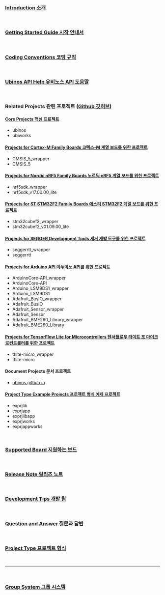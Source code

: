 ### [Introduction 소개](https://sonamu.atlassian.net/wiki/spaces/PUBL/pages/77463585/Introduction?atlOrigin=eyJpIjoiZWI1MDgxYjVjY2Y3NGI5YWIyMGRmNGYxNTJhODY0YTEiLCJwIjoiYyJ9)

<br/>

### [Getting Started Guide 시작 안내서](https://sonamu.atlassian.net/wiki/spaces/PUBL/pages/77561861/Getting+Started+Guide?atlOrigin=eyJpIjoiYjAxZmVlZGVkNjkyNDMzMGJkNzJjYmZkY2I0YTJmMWIiLCJwIjoiYyJ9)

<br/>

### [Coding Conventions 코딩 규칙](https://sonamu.atlassian.net/wiki/spaces/PUBL/pages/78905345/Coding+Conventions?atlOrigin=eyJpIjoiNzA4YjM1ZmYyODAzNGFmYjgyZjY5MjU4YTNiYjU1YjIiLCJwIjoiYyJ9)

<br/>

### [Ubinos API Help 유비노스 API 도움말](api/ubinos/html)

<br/>

### Related Projects 관련 프로젝트 ([Github 깃허브](https://github.com/ubinos))

#### [Core Projects 핵심 프로젝트](https://sonamu.atlassian.net/wiki/spaces/PUBL/pages/90374145/Core+Projects?atlOrigin=eyJpIjoiNjc2M2M5ZGUwOWU4NDg3MWI3NzIzNGNjMDYzZWUwYjAiLCJwIjoiYyJ9)

* ubinos
* ubiworks

#### [Projects for Cortex-M Family Boards 코텍스-M 계열 보드를 위한 프로젝트](https://sonamu.atlassian.net/l/c/HXYw7g8w)

* CMSIS_5_wrapper
* CMSIS_5

#### [Projects for Nordic nRF5 Family Boards 노르딕 nRF5 계열 보드를 위한 프로젝트](https://sonamu.atlassian.net/wiki/spaces/PUBL/pages/89719034/Projects+for+Nordic+nRF5+Family+Boards?atlOrigin=eyJpIjoiOGE5ODFhZmVlYzNlNGJiNWEwMDRjNmJhYzM4ZmY4NzQiLCJwIjoiYyJ9)

* nrf5sdk_wrapper
* nrf5sdk_v17.00.00_lite

#### [Projects for ST STM32F2 Family Boards 에스티 STM32F2 계열 보드를 위한 프로젝트](https://sonamu.atlassian.net/wiki/spaces/PUBL/pages/114032664/Projects+for+ST+STM32F2+Family+Boards?atlOrigin=eyJpIjoiNjg5MGFmMjlkMjZkNDk3NWE3MWFiN2JjMzU1NTg0NjkiLCJwIjoiYyJ9)

* stm32cubef2_wrapper
* stm32cubef2_v01.09.00_lite

#### [Projects for SEGGER Development Tools 세거 개발 도구를 위한 프로젝트](https://sonamu.atlassian.net/l/c/orG7PAha)

* seggerrtt_wrapper
* seggerrtt

#### [Projects for Arduino API 아두이노 API를 위한 프로젝트](https://sonamu.atlassian.net/l/c/nHSWydmb)

* ArduinoCore-API_wrapper
* ArduinoCore-API
* Arduino_LSM9DS1_wrapper
* Arduino_LSM9DS1
* Adafruit_BusIO_wrapper
* Adafruit_BusIO
* Adafruit_Sensor_wrapper
* Adafruit_Sensor
* Adafruit_BME280_Library_wrapper
* Adafruit_BME280_Library

#### [Projects for TensorFlow Lite for Microcontrollers 텐서플로우 라이트 포 마이크로컨트롤러를 위한 프로젝트](https://sonamu.atlassian.net/l/c/308F8d3o)

* tflite-micro_wrapper
* tflite-micro

#### Document Projects 문서 프로젝트

* [ubinos.github.io](https://github.com/ubinos/ubinos.github.io)

#### [Project Type Example Projects 프로젝트 형식 예제 프로젝트](https://sonamu.atlassian.net/wiki/spaces/PUBL/pages/90833097/Project+Type+Example+Projects?atlOrigin=eyJpIjoiMTUyMzBhZGU0MzUzNGI2YzlmY2UyNzRhZTRmMzA3MTQiLCJwIjoiYyJ9)

* exprjlib
* exprjapp
* exprjlibapp
* exprjworks
* exprjappworks

<br/>

### [Supported Board 지원하는 보드](https://sonamu.atlassian.net/wiki/spaces/PUBL/pages/79593912/Supported+Board?atlOrigin=eyJpIjoiZjFiYTIxZWM4OWI0NGUxOGJhNjVkMzYyODA5N2FjMmMiLCJwIjoiYyJ9)

<br/>

### [Release Note 릴리즈 노트](https://sonamu.atlassian.net/wiki/spaces/PUBL/pages/95092761/Release+Note?atlOrigin=eyJpIjoiMTZiYjRmOGY0ZmFiNGJkZWI0NDEyYTQ2OTg0NTllODAiLCJwIjoiYyJ9)

<br/>

### [Development Tips 개발 팁](https://sonamu.atlassian.net/l/c/3H7s1HEp)

<br/>

### [Question and Answer 질문과 답변](https://github.com/ubinos/question_and_answer)

<br/>

### [Project Type 프로젝트 형식](https://sonamu.atlassian.net/wiki/spaces/PUBL/pages/90767425/Project+Type?atlOrigin=eyJpIjoiOWI5ZDk1NTZkMzZhNDI3ZmE4ZmI0ZjViMTBlYjJkMGQiLCJwIjoiYyJ9)

<br/>

---

<br/>

### [Group System 그룹 시스템](https://sonamu.atlassian.net/l/c/Q2zd0Bdg)

<br/>


